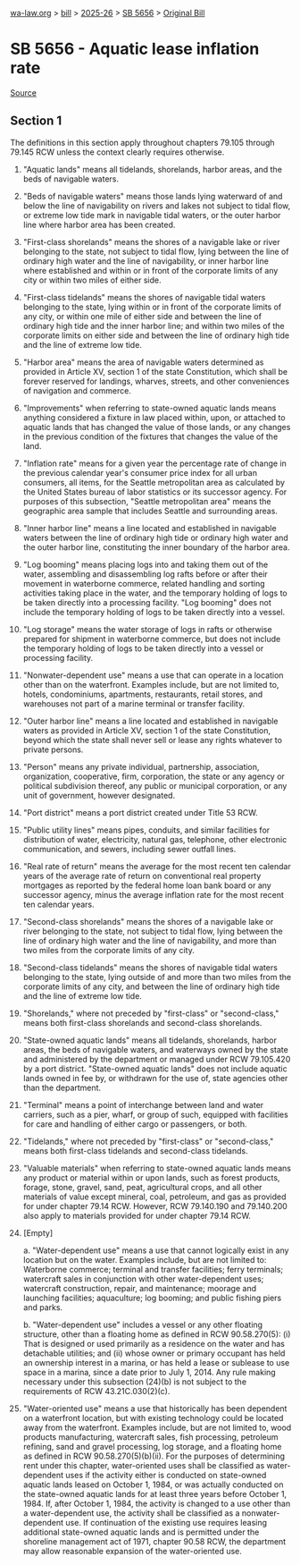 [wa-law.org](/) > [bill](/bill/) > [2025-26](/bill/2025-26/) > [SB 5656](/bill/2025-26/sb/5656/) > [Original Bill](/bill/2025-26/sb/5656/1/)

# SB 5656 - Aquatic lease inflation rate

[Source](http://lawfilesext.leg.wa.gov/biennium/2025-26/Pdf/Bills/Senate%20Bills/5656.pdf)

## Section 1
The definitions in this section apply throughout chapters 79.105 through 79.145 RCW unless the context clearly requires otherwise.

1. "Aquatic lands" means all tidelands, shorelands, harbor areas, and the beds of navigable waters.

2. "Beds of navigable waters" means those lands lying waterward of and below the line of navigability on rivers and lakes not subject to tidal flow, or extreme low tide mark in navigable tidal waters, or the outer harbor line where harbor area has been created.

3. "First-class shorelands" means the shores of a navigable lake or river belonging to the state, not subject to tidal flow, lying between the line of ordinary high water and the line of navigability, or inner harbor line where established and within or in front of the corporate limits of any city or within two miles of either side.

4. "First-class tidelands" means the shores of navigable tidal waters belonging to the state, lying within or in front of the corporate limits of any city, or within one mile of either side and between the line of ordinary high tide and the inner harbor line; and within two miles of the corporate limits on either side and between the line of ordinary high tide and the line of extreme low tide.

5. "Harbor area" means the area of navigable waters determined as provided in Article XV, section 1 of the state Constitution, which shall be forever reserved for landings, wharves, streets, and other conveniences of navigation and commerce.

6. "Improvements" when referring to state-owned aquatic lands means anything considered a fixture in law placed within, upon, or attached to aquatic lands that has changed the value of those lands, or any changes in the previous condition of the fixtures that changes the value of the land.

7. "Inflation rate" means for a given year the percentage rate of change in the previous calendar year's consumer price index for all urban consumers, all items, for the Seattle metropolitan area as calculated by the United States bureau of labor statistics or its successor agency. For purposes of this subsection, "Seattle metropolitan area" means the geographic area sample that includes Seattle and surrounding areas.

8. "Inner harbor line" means a line located and established in navigable waters between the line of ordinary high tide or ordinary high water and the outer harbor line, constituting the inner boundary of the harbor area.

9. "Log booming" means placing logs into and taking them out of the water, assembling and disassembling log rafts before or after their movement in waterborne commerce, related handling and sorting activities taking place in the water, and the temporary holding of logs to be taken directly into a processing facility. "Log booming" does not include the temporary holding of logs to be taken directly into a vessel.

10. "Log storage" means the water storage of logs in rafts or otherwise prepared for shipment in waterborne commerce, but does not include the temporary holding of logs to be taken directly into a vessel or processing facility.

11. "Nonwater-dependent use" means a use that can operate in a location other than on the waterfront. Examples include, but are not limited to, hotels, condominiums, apartments, restaurants, retail stores, and warehouses not part of a marine terminal or transfer facility.

12. "Outer harbor line" means a line located and established in navigable waters as provided in Article XV, section 1 of the state Constitution, beyond which the state shall never sell or lease any rights whatever to private persons.

13. "Person" means any private individual, partnership, association, organization, cooperative, firm, corporation, the state or any agency or political subdivision thereof, any public or municipal corporation, or any unit of government, however designated.

14. "Port district" means a port district created under Title 53 RCW.

15. "Public utility lines" means pipes, conduits, and similar facilities for distribution of water, electricity, natural gas, telephone, other electronic communication, and sewers, including sewer outfall lines.

16. "Real rate of return" means the average for the most recent ten calendar years of the average rate of return on conventional real property mortgages as reported by the federal home loan bank board or any successor agency, minus the average inflation rate for the most recent ten calendar years.

17. "Second-class shorelands" means the shores of a navigable lake or river belonging to the state, not subject to tidal flow, lying between the line of ordinary high water and the line of navigability, and more than two miles from the corporate limits of any city.

18. "Second-class tidelands" means the shores of navigable tidal waters belonging to the state, lying outside of and more than two miles from the corporate limits of any city, and between the line of ordinary high tide and the line of extreme low tide.

19. "Shorelands," where not preceded by "first-class" or "second-class," means both first-class shorelands and second-class shorelands.

20. "State-owned aquatic lands" means all tidelands, shorelands, harbor areas, the beds of navigable waters, and waterways owned by the state and administered by the department or managed under RCW 79.105.420 by a port district. "State-owned aquatic lands" does not include aquatic lands owned in fee by, or withdrawn for the use of, state agencies other than the department.

21. "Terminal" means a point of interchange between land and water carriers, such as a pier, wharf, or group of such, equipped with facilities for care and handling of either cargo or passengers, or both.

22. "Tidelands," where not preceded by "first-class" or "second-class," means both first-class tidelands and second-class tidelands.

23. "Valuable materials" when referring to state-owned aquatic lands means any product or material within or upon lands, such as forest products, forage, stone, gravel, sand, peat, agricultural crops, and all other materials of value except mineral, coal, petroleum, and gas as provided for under chapter 79.14 RCW. However, RCW 79.140.190 and 79.140.200 also apply to materials provided for under chapter 79.14 RCW.

24. [Empty]

    a. "Water-dependent use" means a use that cannot logically exist in any location but on the water. Examples include, but are not limited to: Waterborne commerce; terminal and transfer facilities; ferry terminals; watercraft sales in conjunction with other water-dependent uses; watercraft construction, repair, and maintenance; moorage and launching facilities; aquaculture; log booming; and public fishing piers and parks.

    b. "Water-dependent use" includes a vessel or any other floating structure, other than a floating home as defined in RCW 90.58.270(5): (i) That is designed or used primarily as a residence on the water and has detachable utilities; and (ii) whose owner or primary occupant has held an ownership interest in a marina, or has held a lease or sublease to use space in a marina, since a date prior to July 1, 2014. Any rule making necessary under this subsection (24)(b) is not subject to the requirements of RCW 43.21C.030(2)(c).

25. "Water-oriented use" means a use that historically has been dependent on a waterfront location, but with existing technology could be located away from the waterfront. Examples include, but are not limited to, wood products manufacturing, watercraft sales, fish processing, petroleum refining, sand and gravel processing, log storage, and a floating home as defined in RCW 90.58.270(5)(b)(ii). For the purposes of determining rent under this chapter, water-oriented uses shall be classified as water-dependent uses if the activity either is conducted on state-owned aquatic lands leased on October 1, 1984, or was actually conducted on the state-owned aquatic lands for at least three years before October 1, 1984. If, after October 1, 1984, the activity is changed to a use other than a water-dependent use, the activity shall be classified as a nonwater-dependent use. If continuation of the existing use requires leasing additional state-owned aquatic lands and is permitted under the shoreline management act of 1971, chapter 90.58 RCW, the department may allow reasonable expansion of the water-oriented use.
